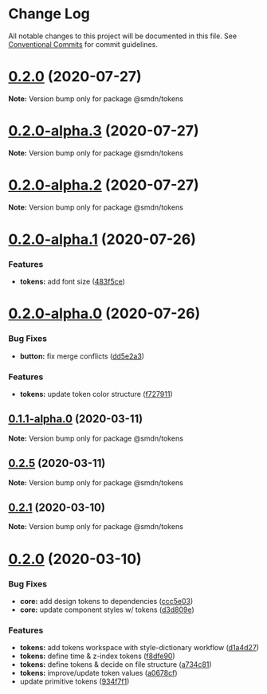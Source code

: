 # Change Log

All notable changes to this project will be documented in this file.
See [Conventional Commits](https://conventionalcommits.org) for commit guidelines.

# [0.2.0](https://github.com/samsoedien/smdn-design-system/tree/master/packages/tokens/compare/v0.2.0-alpha.5...v0.2.0) (2020-07-27)

**Note:** Version bump only for package @smdn/tokens






# [0.2.0-alpha.3](https://github.com/samsoedien/smdn-design-system/tree/master/packages/tokens/compare/v0.2.0-alpha.2...v0.2.0-alpha.3) (2020-07-27)

**Note:** Version bump only for package @smdn/tokens





# [0.2.0-alpha.2](https://github.com/samsoedien/smdn-design-system/tree/master/packages/tokens/compare/v0.2.0-alpha.1...v0.2.0-alpha.2) (2020-07-27)

**Note:** Version bump only for package @smdn/tokens





# [0.2.0-alpha.1](https://github.com/samsoedien/smdn-design-system/tree/master/packages/tokens/compare/v0.2.0-alpha.0...v0.2.0-alpha.1) (2020-07-26)


### Features

* **tokens:** add font size ([483f5ce](https://github.com/samsoedien/smdn-design-system/tree/master/packages/tokens/commit/483f5ce101acb473222ee2673e55616badbe709a))





# [0.2.0-alpha.0](https://github.com/samsoedien/smdn-design-system/tree/master/packages/tokens/compare/v0.1.1-alpha.0...v0.2.0-alpha.0) (2020-07-26)


### Bug Fixes

* **button:** fix merge conflicts ([dd5e2a3](https://github.com/samsoedien/smdn-design-system/tree/master/packages/tokens/commit/dd5e2a3c7970237f20b1250a4bbd58b25dd71524))


### Features

* **tokens:** update token color structure ([f727911](https://github.com/samsoedien/smdn-design-system/tree/master/packages/tokens/commit/f7279114b09db6006647480d243b57961b957666))






## [0.1.1-alpha.0](https://github.com/samsoedien/smdn-design-system/tree/master/packages/tokens/compare/v0.2.5...v0.1.1-alpha.0) (2020-03-11)

**Note:** Version bump only for package @smdn/tokens





## [0.2.5](https://github.com/samsoedien/smdn-design-system/tree/master/packages/tokens/compare/v0.2.4...v0.2.5) (2020-03-11)

**Note:** Version bump only for package @smdn/tokens





## [0.2.1](https://github.com/samsoedien/smdn-design-system/tree/master/packages/tokens/compare/v0.2.0...v0.2.1) (2020-03-10)

**Note:** Version bump only for package @smdn/tokens





# [0.2.0](https://github.com/samsoedien/smdn-design-system/tree/master/packages/tokens/compare/v1.1.0...v0.2.0) (2020-03-10)


### Bug Fixes

* **core:** add design tokens to dependencies ([ccc5e03](https://github.com/samsoedien/smdn-design-system/tree/master/packages/tokens/commit/ccc5e034d4369139afc8e5ec788969964c17383a))
* **core:** update component styles w/ tokens ([d3d809e](https://github.com/samsoedien/smdn-design-system/tree/master/packages/tokens/commit/d3d809e9be585576f58399a6bb9b74af36bc2fa5))


### Features

* **tokens:** add tokens workspace with style-dictionary workflow ([d1a4d27](https://github.com/samsoedien/smdn-design-system/tree/master/packages/tokens/commit/d1a4d27e35cae9bf94a772dd439f7a828f459134))
* **tokens:** define time & z-index tokens ([f8dfe90](https://github.com/samsoedien/smdn-design-system/tree/master/packages/tokens/commit/f8dfe909fad1c2212f820d7a4df50cc9703720cf))
* **tokens:** define tokens & decide on file structure ([a734c81](https://github.com/samsoedien/smdn-design-system/tree/master/packages/tokens/commit/a734c816617760b13aea49b6729c29ffb2ceb7de))
* **tokens:** improve/update token values ([a0678cf](https://github.com/samsoedien/smdn-design-system/tree/master/packages/tokens/commit/a0678cf15bc1288e98ef11f369c13d4d7733cfdd))
* update primitive tokens ([934f7f1](https://github.com/samsoedien/smdn-design-system/tree/master/packages/tokens/commit/934f7f11507d7fb81d199f79c977c1a0385a27ff))
